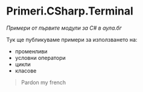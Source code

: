 ﻿# Primeri.CSharp.Terminal
*Примери от първите модули за C# в аула.бг*

Тук ще публикуваме примери за използването на:
* променливи
* условни оператори
* цикли
* класове

> Pardon my french